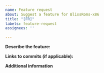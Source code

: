 ```yaml
---
name: Feature request
about: Suggest a feature for BlissRoms-x86
title: "[FR]"
labels: feature-request
assignees: ''

---
```


<!-- If something on our OS is broken, this is not the right template. -->
<!-- Instead, please fill out the Bug report template right above this template. -->

**Describe the feature:**
<!-- Please describe what feature you would like to see in BlissRoms. -->

**Links to commits (if applicable):**
<!-- If the feature is already available elsewhere, please link them here. -->
<!-- If there's a project with ROM/OS-side patches, please link the project. -->

**Additional information**
<!-- Add any other information or screenshots about the feature request here.-->
